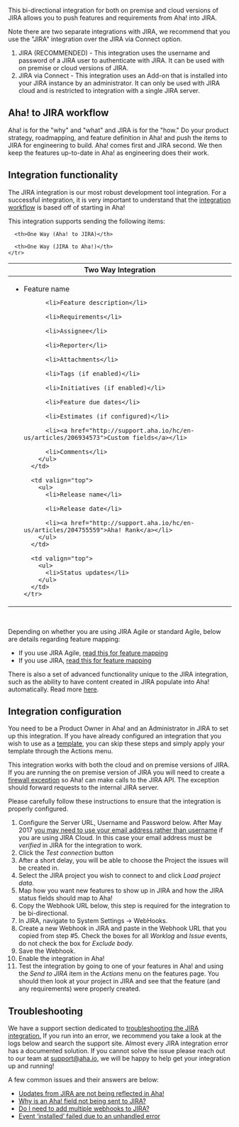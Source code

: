 This bi-directional integration for both on premise and cloud versions of JIRA allows you to push features and requirements from Aha! into JIRA.

Note there are two separate integrations with JIRA, we recommend that you use the "JIRA" integration over the JIRA via Connect option.

1. JIRA (RECOMMENDED) - This integration uses the username and password of a JIRA user to authenticate with JIRA. It can be used with on premise or cloud versions of JIRA.
2. JIRA via Connect - This integration uses an Add-on that is installed into your JIRA instance by an administrator. It can only be used with JIRA cloud and is restricted to integration with a single JIRA server.


## Aha! to JIRA workflow
Aha! is for the "why" and "what" and JIRA is for the "how."
Do your product strategy, roadmapping, and feature definition in Aha! and push the items to JIRA for engineering to build.
Aha! comes first and JIRA second. We then keep the features up-to-date in Aha! as engineering does their work. 

## Integration functionality

The JIRA integration is our most robust development tool integration. For a successful integration, it is very important to understand that the [integration workflow](http://support.aha.io/hc/en-us/articles/202001127) is based off of starting in Aha!

This integration supports sending the following items:

<table class='record-table'>
  <thead>
    <tr>
      <th>Two Way Integration</th>

      <th>One Way (Aha! to JIRA)</th>

      <th>One Way (JIRA to Aha!)</th>
    </tr>
  </thead>
  <tbody>
    <tr>
      <td valign="top">
        <ul>
          <li>Feature name</li>

          <li>Feature description</li>

          <li>Requirements</li>

          <li>Assignee</li>

          <li>Reporter</li>

          <li>Attachments</li>

          <li>Tags (if enabled)</li>

          <li>Initiatives (if enabled)</li>

          <li>Feature due dates</li>

          <li>Estimates (if configured)</li>

          <li><a href="http://support.aha.io/hc/en-us/articles/206934573">Custom fields</a></li>

          <li>Comments</li>
        </ul>
      </td>

      <td valign="top">
        <ul>
          <li>Release name</li>

          <li>Release date</li>

          <li><a href="http://support.aha.io/hc/en-us/articles/204755559">Aha! Rank</a></li>
        </ul>
      </td>

      <td valign="top">
        <ul>
          <li>Status updates</li>
        </ul>
      </td>
    </tr>
  </tbody>
</table>
<br/>

Depending on whether you are using JIRA Agile or standard Agile, below are details regarding feature mapping:

- If you use JIRA Agile, [read this for feature mapping](http://support.aha.io/entries/40551483)
- If you use JIRA, [read this for feature mapping](http://support.aha.io/entries/40843667)

There is also a set of advanced functionality unique to the JIRA integration, such as the ability to have content created in JIRA populate into Aha! automatically. Read more [here](https://support.aha.io/hc/en-us/articles/204452355-Advanced-JIRA-functionality).

## Integration configuration

You need to be a Product Owner in Aha! and an Administrator in JIRA to set up this integration. If you have already configured an integration that you wish to use as a [template](http://support.aha.io/hc/en-us/articles/210385463), you can skip these steps and simply apply your template through the Actions menu.

This integration works with both the cloud and on premise versions of JIRA. If you are running the on premise version of JIRA you will need to create a [firewall exception](http://support.aha.io/entries/40842777) so Aha! can make calls to the JIRA API. The exception should forward requests to the internal JIRA server.

Please carefully follow these instructions to ensure that the integration is properly configured.

1. Configure the Server URL, Username and Password below. After May 2017 [you may need to use your email address rather than username](https://confluence.atlassian.com/cloud/the-upgrade-to-atlassian-account-873871204.html#TheupgradetoAtlassianaccount-RESTAPIs) if you are using JIRA Cloud. In this case your email address must be *verified* in JIRA for the integration to work.
2. Click the _Test connection_ button
3. After a short delay, you will be able to choose the Project the issues will be created in.
4. Select the JIRA project you wish to connect to and click _Load project data_.
5. Map how you want new features to show up in JIRA and how the JIRA status fields should map to Aha!
6. Copy the Webhook URL below, this step is required for the integration to be bi-directional.
7. In JIRA, navigate to System Settings -> WebHooks.
8. Create a new Webhook in JIRA and paste in the Webhook URL that you copied from step #5. Check the boxes for all _Worklog_ and _Issue_ events, do not check the box for _Exclude body._
9. Save the Webhook.
10. Enable the integration in Aha!
11. Test the integration by going to one of your features in Aha! and using the _Send to JIRA_ item in the _Actions_ menu on the features page. You should then look at your project in JIRA and see that the feature (and any requirements) were properly created.

## Troubleshooting

We have a support section dedicated to [troubleshooting the JIRA integration.](http://support.aha.io/hc/en-us/sections/201102925) If you run into an error, we recommend you take a look at the logs below and search the support site. Almost every JIRA integration error has a documented solution. If you cannot solve the issue please reach out to our team at  [support@aha.io](mailto:support@aha.io), we will be happy to help get your integration up and running!

A few common issues and their answers are below:

- [Updates from JIRA are not being reflected in Aha!](http://support.aha.io/hc/en-us/articles/204700139)
- [Why is an Aha! field not being sent to JIRA?](http://support.aha.io/hc/en-us/articles/204837595)
- [Do I need to add multiple webhooks to JIRA?](http://support.aha.io/hc/en-us/articles/206582153)
- [Event ‘installed’ failed due to an unhandled error](http://support.aha.io/hc/en-us/articles/205401465)
